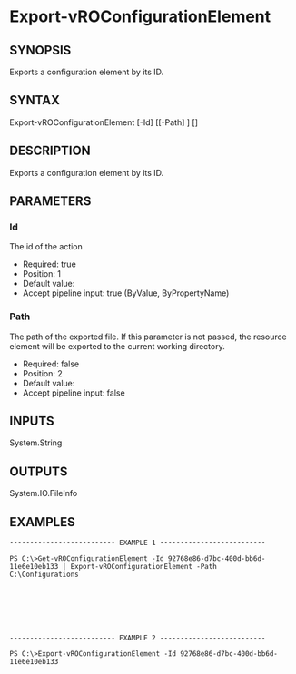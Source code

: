 # Export-vROConfigurationElement

## SYNOPSIS
    
Exports a configuration element by its ID.

## SYNTAX
 Export-vROConfigurationElement [-Id] <String> [[-Path] <String>] [<CommonParameters>]    

## DESCRIPTION

Exports a configuration element by its ID.

## PARAMETERS


### Id

The id of the action

* Required: true
* Position: 1
* Default value: 
* Accept pipeline input: true (ByValue, ByPropertyName)

### Path

The path of the exported file. If this parameter is not passed, the resource element
will be exported to the current working directory.

* Required: false
* Position: 2
* Default value: 
* Accept pipeline input: false

## INPUTS

System.String

## OUTPUTS

System.IO.FileInfo

## EXAMPLES
```
-------------------------- EXAMPLE 1 --------------------------

PS C:\>Get-vROConfigurationElement -Id 92768e86-d7bc-400d-bb6d-11e6e10eb133 | Export-vROConfigurationElement -Path 
C:\Configurations







-------------------------- EXAMPLE 2 --------------------------

PS C:\>Export-vROConfigurationElement -Id 92768e86-d7bc-400d-bb6d-11e6e10eb133
```

